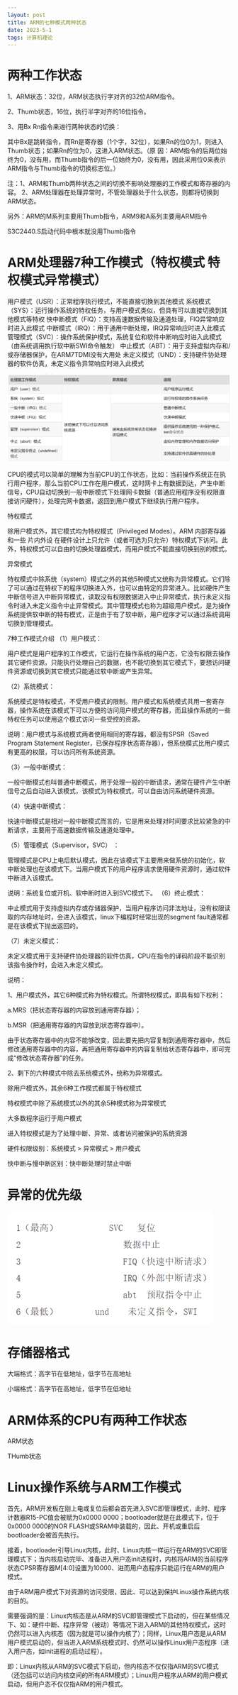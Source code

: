```yaml
---
layout: post
title: ARM的七种模式两种状态
date: 2023-5-1
tags: 计算机理论
---
```


# 两种工作状态
1、ARM状态：32位，ARM状态执行字对齐的32位ARM指令。

2、Thumb状态，16位，执行半字对齐的16位指令。

3、用Bx Rn指令来进行两种状态的切换：

其中Bx是跳转指令，而Rn是寄存器（1个字，32位），如果Rn的位0为1，则进入Thumb状态；如果Rn的位为0，这进入ARM状态。（原 因：ARM指令的后两位始终为0，没有用，而Thumb指令的后一位始终为0，没有用，因此采用位0来表示ARM指令与Thumb指令的切换标志位。）

注：1、ARM和Thumb两种状态之间的切换不影响处理器的工作模式和寄存器的内容。
2、ARM处理器在处理异常时，不管处理器处于什么状态，则都将切换到ARM状态。

另外：ARM的M系列主要用Thumb指令，ARM9和A系列主要用ARM指令

S3C2440.S启动代码中根本就没用Thumb指令



# ARM处理器7种工作模式（特权模式 特权模式异常模式）
用户模式（USR）：正常程序执行模式，不能直接切换到其他模式
系统模式（SYS）：运行操作系统的特权任务，与用户模式类似，但具有可以直接切换到其他模式等特权
快中断模式（FIQ）：支持高速数据传输及通道处理，FIQ异常响应时进入此模式
中断模式（IRQ）：用于通用中断处理，IRQ异常响应时进入此模式
管理模式（SVC）：操作系统保护模式，系统复位和软件中断响应时进入此模式（由系统调用执行软中断SWI命令触发）
中止模式（ABT）：用于支持虚拟内存和/或存储器保护，在ARM7TDMI没有大用处
未定义模式（UND）：支持硬件协处理器的软件仿真，未定义指令异常响应时进入此模式

![](/images/2024-05-25-21-31-40.png)

CPU的模式可以简单的理解为当前CPU的工作状态，比如：当前操作系统正在执行用户程序，那么当前CPU工作在用户模式，这时网卡上有数据到达，产生中断信号，CPU自动切换到一般中断模式下处理网卡数据（普通应用程序没有权限直接访问硬件），处理完网卡数据，返回到用户模式下继续执行用户程序。

特权模式

除用户模式外，其它模式均为特权模式（Privileged Modes）。ARM  内部寄存器  和一些  片内外设  在硬件设计上只允许（或者可选为只允许）特权模式下访问。此外，特权模式可以自由的切换处理器模式，而用户模式不能直接切换到别的模式。

异常模式

特权模式中除系统（system）模式之外的其他5种模式又统称为异常模式。它们除了可以通过在特权下的程序切换进入外，也可以由特定的异常进入。比如硬件产生中断信号进入中断异常模式，读取没有权限数据进入中止异常模式，执行未定义指令时进入未定义指令中止异常模式。其中管理模式也称为超级用户模式，是为操作系统提供软中断的特有模式，正是由于有了软中断，用户程序才可以通过系统调用切换到管理模式。

7种工作模式介绍
（1）用户模式：

用户模式是用户程序的工作模式，它运行在操作系统的用户态，它没有权限去操作其它硬件资源，只能执行处理自己的数据，也不能切换到其它模式下，要想访问硬件资源或切换到其它模式只能通过软中断或产生异常。

（2）系统模式：

系统模式是特权模式，不受用户模式的限制。用户模式和系统模式共用一套寄存器，操作系统在该模式下可以方便的访问用户模式的寄存器，而且操作系统的一些特权任务可以使用这个模式访问一些受控的资源。

说明：用户模式与系统模式两者使用相同的寄存器，都没有SPSR（Saved Program Statement Register，已保存程序状态寄存器），但系统模式比用户模式有更高的权限，可以访问所有系统资源。

（3）一般中断模式：

一般中断模式也叫普通中断模式，用于处理一般的中断请求，通常在硬件产生中断信号之后自动进入该模式，该模式为特权模式，可以自由访问系统硬件资源。

（4）快速中断模式：

快速中断模式是相对一般中断模式而言的，它是用来处理对时间要求比较紧急的中断请求，主要用于高速数据传输及通道处理中。

（5）管理模式（Supervisor，SVC） ：

管理模式是CPU上电后默认模式，因此在该模式下主要用来做系统的初始化，软中断处理也在该模式下。当用户模式下的用户程序请求使用硬件资源时，通过软件中断进入该模式。

说明：系统复位或开机、软中断时进入到SVC模式下。
（6）终止模式：

中止模式用于支持虚拟内存或存储器保护，当用户程序访问非法地址，没有权限读取的内存地址时，会进入该模式，linux下编程时经常出现的segment fault通常都是在该模式下抛出返回的。

（7）未定义模式：

未定义模式用于支持硬件协处理器的软件仿真，CPU在指令的译码阶段不能识别该指令操作时，会进入未定义模式。

说明：

1、用户模式外，其它6种模式称为特权模式。所谓特权模式，即具有如下权利：

a.MRS（把状态寄存器的内容放到通用寄存器）；

b.MSR（把通用寄存器的内容放到状态寄存器中）。

由于状态寄存器中的内容不能够改变，因此要先把内容复制到通用寄存器中，然后修改通用寄存器中的内容，再把通用寄存器中的内容复制给状态寄存器中，即可完成“修改状态寄存器”的任务。

2、剩下的六种模式中除去系统模式外，统称为异常模式。

除用户模式外，其余6种工作模式都属于特权模式

特权模式中除了系统模式以外的其余5种模式称为异常模式

大多数程序运行于用户模式

进入特权模式是为了处理中断、异常、或者访问被保护的系统资源

硬件权限级别：系统模式 > 异常模式 > 用户模式

快中断与慢中断区别：快中断处理时禁止中断

# 异常的优先级

   ![](/images/2024-05-25-21-37-40.png)


# 存储器格式

大端格式：高字节在低地址，低字节在高地址

小端格式：高字节在高地址，低字节在低地址

# ARM体系的CPU有两种工作状态

ARM状态

THumb状态

# Linux操作系统与ARM工作模式
    
首先，ARM开发板在刚上电或复位后都会首先进入SVC即管理模式，此时、程序计数器R15-PC值会被赋为0x0000 0000；bootloader就是在此模式下，位于0x0000 0000的NOR FLASH或SRAM中装载的，因此、开机或重启后bootloader会被首先执行。

接着，bootloader引导Linux内核，此时、Linux内核一样运行在ARM的SVC即管理模式下；当内核启动完毕、准备进入用户态init进程时，内核将ARM的当前程序状态CPSR寄存器M[4:0]设置为10000、进而用户态程序只能运行在ARM的用户模式。

由于ARM用户模式下对资源的访问受限，因此、可以达到保护Linux操作系统内核的目的。

需要强调的是：Linux内核态是从ARM的SVC即管理模式下启动的，但在某些情况下、如：硬件中断、程序异常（被动）等情况下进入ARM的其他特权模式，这时仍然可以进入内核态（因为就是可以操作内核了）；同样，Linux用户态是从ARM用户模式启动的，但当进入ARM系统模式时、仍然可以操作Linux用户态程序（进入用户态，如init进程的启动过程）。

即：Linux内核从ARM的SVC模式下启动，但内核态不仅仅指ARM的SVC模式（还包括可以访问内核空间的所有ARM模式）；Linux用户程序从ARM的用户模式启动，但用户态不仅仅指ARM的用户模式。